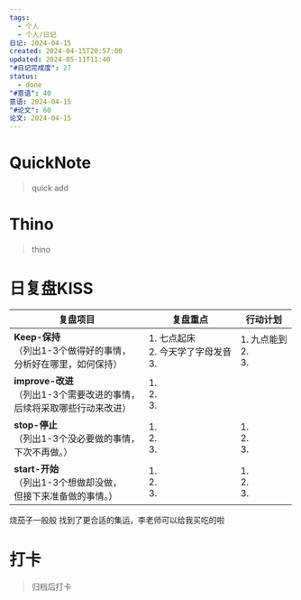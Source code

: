```yaml
---
tags:
  - 个人
  - 个人/日记
日记: 2024-04-15
created: 2024-04-15T20:57:00
updated: 2024-05-11T11:40
"#日记完成度": 27
status:
  - done
"#意语": 40
意语: 2024-04-15
"#论文": 60
论文: 2024-04-15
---
```

# QuickNote
> quick add

# Thino
> thino

# 日复盘KISS
| **复盘项目**                                             | **复盘重点**                      | **行动计划**              |
| ---------------------------------------------------- | ----------------------------- | --------------------- |
| **Keep-保持**<br>（列出1-3个做得好的事情，<br>   分析好在哪里，如何保持）     | 1.  七点起床<br>2. 今天学了字母发音<br>3. | 1.  九点能到<br>2. <br>3. |
| **improve-改进**<br>（列出1-3个需要改进的事情，<br>  后续将采取哪些行动来改进） | 1.  <br>2. <br>3.             |                       |
| **stop-停止**<br>（列出1-3个没必要做的事情，<br>下次不再做。）            | 1.  <br>2. <br>3.             | 1.  <br>2. <br>3.     |
| **start-开始**<br>（列出1-3个想做却没做，<br>但接下来准备做的事情。）        | 1.  <br>2. <br>3.             | 1.  <br>2. <br>3.     |

烧茄子一般般
找到了更合适的集运，李老师可以给我买吃的啦


# 打卡
> 归档后打卡


